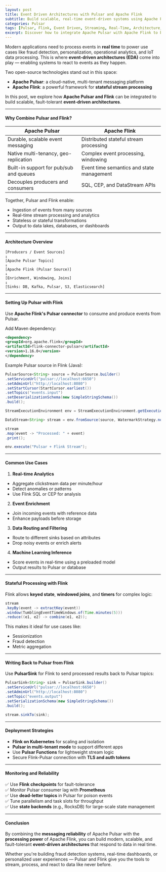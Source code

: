 ```yaml
---
layout: post
title: Event Driven Architectures with Pulsar and Apache Flink
subtitle: Build scalable, real-time event-driven systems using Apache Pulsar and Apache Flink
categories: Pulsar
tags: [Pulsar, Flink, Event Driven, Streaming, Real-Time, Architecture, Data Engineering]
excerpt: Discover how to integrate Apache Pulsar with Apache Flink to build powerful event-driven architectures. Learn patterns for ingestion, transformation, and stateful stream processing across distributed systems.
---
```

Modern applications need to process events in **real time** to power use cases like fraud detection, personalization, operational analytics, and IoT data processing. This is where **event-driven architectures (EDA)** come into play — enabling systems to react to events as they happen.

Two open-source technologies stand out in this space:
- **Apache Pulsar**: a cloud-native, multi-tenant messaging platform
- **Apache Flink**: a powerful framework for **stateful stream processing**

In this post, we explore how **Apache Pulsar and Flink** can be integrated to build scalable, fault-tolerant **event-driven architectures**.

---

#### Why Combine Pulsar and Flink?

| Apache Pulsar                                | Apache Flink                             |
|----------------------------------------------|-------------------------------------------|
| Durable, scalable event messaging             | Distributed stateful stream processing    |
| Native multi-tenancy, geo-replication         | Complex event processing, windowing       |
| Built-in support for pub/sub and queues       | Event time semantics and state management |
| Decouples producers and consumers             | SQL, CEP, and DataStream APIs             |

Together, Pulsar and Flink enable:
- Ingestion of events from many sources
- Real-time stream processing and analytics
- Stateless or stateful transformations
- Output to data lakes, databases, or dashboards

---

#### Architecture Overview

```
[Producers / Event Sources]
↓
[Apache Pulsar Topics]
↓
[Apache Flink (Pulsar Source)]
↓
[Enrichment, Windowing, Joins]
↓
[Sinks: DB, Kafka, Pulsar, S3, Elasticsearch]
```

---

#### Setting Up Pulsar with Flink

Use **Apache Flink's Pulsar connector** to consume and produce events from Pulsar.

Add Maven dependency:

```xml
<dependency>
<groupId>org.apache.flink</groupId>
<artifactId>flink-connector-pulsar</artifactId>
<version>1.16.0</version>
</dependency>
```

Example Pulsar source in Flink (Java):

```java
PulsarSource<String> source = PulsarSource.builder()
.setServiceUrl("pulsar://localhost:6650")
.setAdminUrl("http://localhost:8080")
.setStartCursor(StartCursor.earliest())
.setTopics("events.input")
.setDeserializationSchema(new SimpleStringSchema())
.build();

StreamExecutionEnvironment env = StreamExecutionEnvironment.getExecutionEnvironment();

DataStream<String> stream = env.fromSource(source, WatermarkStrategy.noWatermarks(), "Pulsar Source");

stream
.map(event -> "Processed: " + event)
.print();

env.execute("Pulsar + Flink Stream");
```

---

#### Common Use Cases

1. **Real-time Analytics**
  - Aggregate clickstream data per minute/hour
  - Detect anomalies or patterns
  - Use Flink SQL or CEP for analysis

2. **Event Enrichment**
  - Join incoming events with reference data
  - Enhance payloads before storage

3. **Data Routing and Filtering**
  - Route to different sinks based on attributes
  - Drop noisy events or enrich alerts

4. **Machine Learning Inference**
  - Score events in real-time using a preloaded model
  - Output results to Pulsar or database

---

#### Stateful Processing with Flink

Flink allows **keyed state**, **windowed joins**, and **timers** for complex logic:

```java
stream
.keyBy(event -> extractKey(event))
.window(TumblingEventTimeWindows.of(Time.minutes(5)))
.reduce((e1, e2) -> combine(e1, e2));
```

This makes it ideal for use cases like:
- Sessionization
- Fraud detection
- Metric aggregation

---

#### Writing Back to Pulsar from Flink

Use **PulsarSink** for Flink to send processed results back to Pulsar topics:

```java
PulsarSink<String> sink = PulsarSink.builder()
.setServiceUrl("pulsar://localhost:6650")
.setAdminUrl("http://localhost:8080")
.setTopic("events.output")
.setSerializationSchema(new SimpleStringSchema())
.build();

stream.sinkTo(sink);
```

---

#### Deployment Strategies

- **Flink on Kubernetes** for scaling and isolation
- **Pulsar in multi-tenant mode** to support different apps
- Use **Pulsar Functions** for lightweight stream logic
- Secure Flink-Pulsar connection with **TLS and auth tokens**

---

#### Monitoring and Reliability

✅ Use **Flink checkpoints** for fault-tolerance  
✅ Monitor Pulsar consumer lag with **Prometheus**  
✅ Use **dead-letter topics** in Pulsar for poison events  
✅ Tune parallelism and task slots for throughput  
✅ Use **state backends** (e.g., RocksDB) for large-scale state management

---

#### Conclusion

By combining the **messaging reliability** of Apache Pulsar with the **processing power** of Apache Flink, you can build modern, scalable, and fault-tolerant **event-driven architectures** that respond to data in real time.

Whether you're building fraud detection systems, real-time dashboards, or personalized user experiences — Pulsar and Flink give you the tools to stream, process, and react to data like never before.

